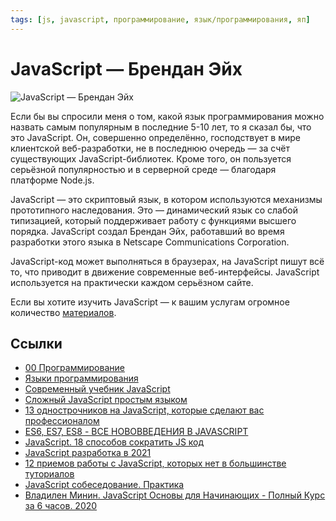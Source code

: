 ```yaml
---
tags: [js, javascript, программирование, язык/программирования, яп]
---
```

# JavaScript — Брендан Эйх

![JavaScript — Брендан Эйх](../assets/JavaScript%20-%20%D0%91%D1%80%D0%B5%D0%BD%D0%B4%D0%B0%D0%BD%20%D0%AD%D0%B9%D1%85.jpg)

Если бы вы спросили меня о том, какой язык программирования можно назвать самым популярным в последние 5-10 лет, то я сказал бы, что это JavaScript. Он, совершенно определённо, господствует в мире клиентской веб-разработки, не в последнюю очередь — за счёт существующих JavaScript-библиотек. Кроме того, он пользуется серьёзной популярностью и в серверной среде — благодаря платформе Node.js.  
  
JavaScript — это скриптовый язык, в котором используются механизмы прототипного наследования. Это — динамический язык со слабой типизацией, который поддерживает работу с функциями высшего порядка. JavaScript создал Брендан Эйх, работавший во время разработки этого языка в Netscape Communications Corporation.  
  
JavaScript-код может выполняться в браузерах, на JavaScript пишут всё то, что приводит в движение современные веб-интерфейсы. JavaScript используется на практически каждом серьёзном сайте.  
  
Если вы хотите изучить JavaScript — к вашим услугам огромное количество [материалов](https://hackernoon.com/10-websites-to-learn-javascript-for-beginners-31e13bbdbb5c).

## Ссылки

- [00 Программирование](00%20%D0%9F%D1%80%D0%BE%D0%B3%D1%80%D0%B0%D0%BC%D0%BC%D0%B8%D1%80%D0%BE%D0%B2%D0%B0%D0%BD%D0%B8%D0%B5.md)
- [Языки программирования](%D0%AF%D0%B7%D1%8B%D0%BA%D0%B8%20%D0%BF%D1%80%D0%BE%D0%B3%D1%80%D0%B0%D0%BC%D0%BC%D0%B8%D1%80%D0%BE%D0%B2%D0%B0%D0%BD%D0%B8%D1%8F.md)
- [Современный учебник JavaScript](https://learn.javascript.ru/)
- [Сложный JavaScript простым языком](https://www.youtube.com/playlist?list=PLqKQF2ojwm3l4oPjsB9chrJmlhZ-zOzWT)
- [13 однострочников на JavaScript, которые сделают вас профессионалом](13%20%D0%BE%D0%B4%D0%BD%D0%BE%D1%81%D1%82%D1%80%D0%BE%D1%87%D0%BD%D0%B8%D0%BA%D0%BE%D0%B2%20%D0%BD%D0%B0%20JavaScript,%20%D0%BA%D0%BE%D1%82%D0%BE%D1%80%D1%8B%D0%B5%20%D1%81%D0%B4%D0%B5%D0%BB%D0%B0%D1%8E%D1%82%20%D0%B2%D0%B0%D1%81%20%D0%BF%D1%80%D0%BE%D1%84%D0%B5%D1%81%D1%81%D0%B8%D0%BE%D0%BD%D0%B0%D0%BB%D0%BE%D0%BC.md)
- [ES6, ES7, ES8 - ВСЕ НОВОВВЕДЕНИЯ В JAVASCRIPT](https://youtu.be/Ti2Q4sQkNdU)
- [JavaScript. 18 способов сократить JS код](https://www.youtube.com/watch?v=ReE8k-SHnbM)
- [JavaScript разработка в 2021](https://www.youtube.com/watch?v=181VnUUJq-Y)
- [12 приемов работы с JavaScript, которых нет в большинстве туториалов](https://habr.com/ru/company/skillbox/blog/446770/)
- [JavaScript собеседование. Практика](https://vladilen.notion.site/JavaScript-473541d86991472fb844c5fa35d5dbf4)
- [Владилен Минин. JavaScript Основы для Начинающих - Полный Курс за 6 часов. 2020](https://youtu.be/Bluxbh9CaQ0)
